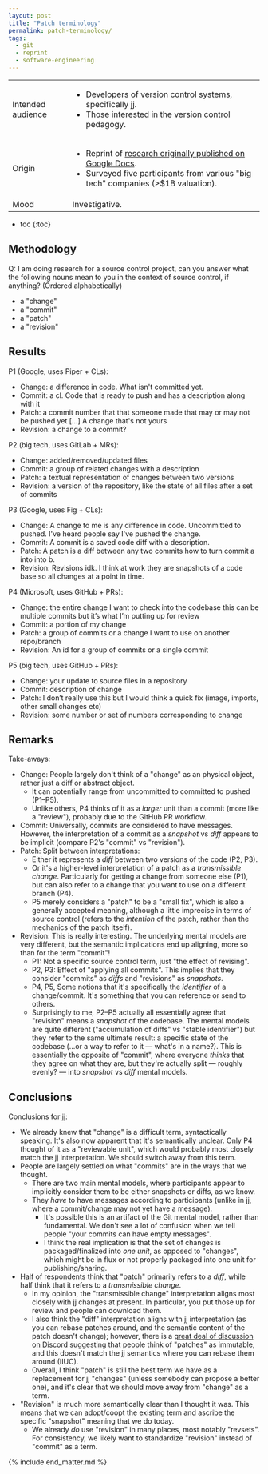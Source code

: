 ```yaml
---
layout: post
title: "Patch terminology"
permalink: patch-terminology/
tags:
  - git
  - reprint
  - software-engineering
---
```


<div class="publication-notes">
  <table>
    <tr>
      <td>Intended audience</td>
      <td><ul>
        <li>Developers of version control systems, specifically <a href="https://github.com/martinvonz/jj">jj</a>.</li>
        <li>Those interested in the version control pedagogy.</li>
      </ul></td>
    </tr>
    <tr>
      <td>Origin</td>
      <td><ul>
        <li>Reprint of <a href="https://docs.google.com/document/d/1qrv8I_IqRz8CdohZw6VcMssBEetoGmQj33vPz1_XlYI/edit?usp=sharing">research originally published on Google Docs</a>.</li>
        <li>Surveyed five participants from various "big tech" companies (>$1B valuation).</li>
      </ul></td>
    </tr>
    <tr>
      <td>Mood</td>
      <td>Investigative.</td>
    </tr>
  </table>
</div>

 * toc
{:toc}



## Methodology

Q: I am doing research for a source control project, can you answer what the following nouns mean to you in the context of source control, if anything? (Ordered alphabetically)



* a "change"
* a "commit"
* a "patch"
* a "revision"


## Results

P1 (Google, uses Piper + CLs):



* Change: a difference in code. What isn't committed yet.
* Commit: a cl. Code that is ready to push and has a description along with it
* Patch: a commit number that that someone made that may or may not be pushed yet [...] A change that's not yours
* Revision: a change to a commit?

P2 (big tech, uses GitLab + MRs):



* Change: added/removed/updated files
* Commit: a group of related changes with a description
* Patch: a textual representation of changes between two versions
* Revision: a version of the repository, like the state of all files after a set of commits

P3 (Google, uses Fig + CLs):



* Change: A change to me is any difference in code. Uncommitted to pushed. I've heard people say I've pushed the change.
* Commit: A commit is a saved code diff with a description.
* Patch: A patch is a diff between any two commits how to turn commit a into into b.
* Revision: Revisions idk. I think at work they are snapshots of a code base so all changes at a point in time.

P4 (Microsoft, uses GitHub + PRs):



* Change: the entire change I want to check into the codebase this can be multiple commits but it’s what I’m putting up for review
* Commit: a portion of my change  
* Patch: a group of commits or a change I want to use on another repo/branch
* Revision: An id for a group of commits or a single commit

P5 (big tech, uses GitHub + PRs):



* Change: your update to source files in a repository
* Commit: description of change
* Patch: I don’t really use this but I would think a quick fix (image, imports, other small changes etc)
* Revision: some number or set of numbers corresponding to change


## Remarks

Take-aways:



* Change: People largely don't think of a "change" as an physical object, rather just a diff or abstract object.
    * It can potentially range from uncommitted to committed to pushed (P1–P5).
    * Unlike others, P4 thinks of it as a _larger_ unit than a commit (more like a "review"), probably due to the GitHub PR workflow.
* Commit: Universally, commits are considered to have messages. However, the interpretation of a commit as a _snapshot_ vs _diff_ appears to be implicit (compare P2's "commit" vs "revision").
* Patch: Split between interpretations:
    * Either it represents a _diff_ between two versions of the code (P2, P3).
    * Or it's a higher-level interpretation of a patch as a _transmissible change_. Particularly for getting a change from someone else (P1), but can also refer to a change that you want to use on a different branch (P4).
    * P5 merely considers a "patch" to be a "small fix", which is also a generally accepted meaning, although a little imprecise in terms of source control (refers to the _intention_ of the patch, rather than the mechanics of the patch itself).
* Revision: This is really interesting. The underlying mental models are very different, but the semantic implications end up aligning, more so than for the term "commit"!
    * P1: Not a specific source control term, just "the effect of revising".
    * P2, P3: Effect of "applying all commits". This implies that they consider "commits" as _diffs_ and "revisions" as _snapshots_.
    * P4, P5, Some notions that it's specifically the _identifier_ of a change/commit. It's something that you can reference or send to others.
    * Surprisingly to me, P2–P5 actually all essentially agree that "revision" means a _snapshot_ of the codebase. The mental models are quite different ("accumulation of diffs" vs "stable identifier") but they refer to the same ultimate result: a specific state of the codebase (...or a way to refer to it — what's in a name?). This is essentially the opposite of "commit", where everyone _thinks_ that they agree on what they are, but they're actually split — roughly evenly? — into _snapshot_ vs _diff_ mental models.


## Conclusions

Conclusions for [jj]:


  [jj]: https://github.com/martinvonz/jj


* We already knew that "change" is a difficult term, syntactically speaking. It's also now apparent that it's semantically unclear. Only P4 thought of it as a "reviewable unit", which would probably most closely match the jj interpretation. We should switch away from this term.
* People are largely settled on what "commits" are in the ways that we thought.
    * There are two main mental models, where participants appear to implicitly consider them to be either snapshots or diffs, as we know.
    * They _have_ to have messages according to participants (unlike in jj, where a commit/change may not yet have a message).
        * It's possible this is an artifact of the Git mental model, rather than fundamental. We don't see a lot of confusion when we tell people "your commits can have empty messages".
        * I think the real implication is that the set of changes is packaged/finalized into _one unit_, as opposed to "changes", which might be in flux or not properly packaged into one unit for publishing/sharing.
* Half of respondents think that "patch" primarily refers to a _diff_, while half think that it refers to a _transmissible change_.
    * In my opinion, the "transmissible change" interpretation aligns most closely with jj changes at present. In particular, you put those up for review and people can download them.
    * I also think the "diff" interpretation aligns with jj interpretation (as you can rebase patches around, and the semantic content of the patch doesn't change); however, there is a [great deal of discussion on Discord](https://discord.com/channels/968932220549103686/1187096737639321742) suggesting that people think of "patches" as immutable, and this doesn't match the jj semantics where you can rebase them around (IIUC).
    * Overall, I think "patch" is still the best term we have as a replacement for jj "changes" (unless somebody can propose a better one), and it's clear that we should move away from "change" as a term.
* "Revision" is much more semantically clear than I thought it was. This means that we can adopt/coopt the existing term and ascribe the specific "snapshot" meaning that we do today.
    * We already _do_ use "revision" in many places, most notably "revsets". For consistency, we likely want to standardize "revision" instead of "commit" as a term.

{% include end_matter.md %}
